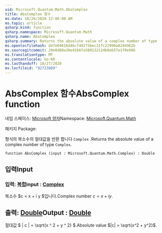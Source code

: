 ```yaml
---
uid: Microsoft.Quantum.Math.AbsComplex
title: AbsComplex 함수
ms.date: 10/26/2020 12:00:00 AM
ms.topic: article
qsharp.kind: function
qsharp.namespace: Microsoft.Quantum.Math
qsharp.name: AbsComplex
qsharp.summary: Returns the absolute value of a complex number of type `Complex`.
ms.openlocfilehash: d47e04616d4bcf49273bec31fc22990a8244962b
ms.sourcegitcommit: 29e0d88a30e4166fa580132124b0eb57e1f0e986
ms.translationtype: MT
ms.contentlocale: ko-KR
ms.lasthandoff: 10/27/2020
ms.locfileid: "92723889"
---
```

# <a name="abscomplex-function"></a><span data-ttu-id="e20f2-102">AbsComplex 함수</span><span class="sxs-lookup"><span data-stu-id="e20f2-102">AbsComplex function</span></span>

<span data-ttu-id="e20f2-103">네임 스페이스: [Microsoft 양자](xref:Microsoft.Quantum.Math)</span><span class="sxs-lookup"><span data-stu-id="e20f2-103">Namespace: [Microsoft.Quantum.Math](xref:Microsoft.Quantum.Math)</span></span>

<span data-ttu-id="e20f2-104">패키지 [](https://nuget.org/packages/)</span><span class="sxs-lookup"><span data-stu-id="e20f2-104">Package: [](https://nuget.org/packages/)</span></span>


<span data-ttu-id="e20f2-105">형식의 복소수의 절대값을 반환 합니다 `Complex` .</span><span class="sxs-lookup"><span data-stu-id="e20f2-105">Returns the absolute value of a complex number of type `Complex`.</span></span>

```qsharp
function AbsComplex (input : Microsoft.Quantum.Math.Complex) : Double
```


## <a name="input"></a><span data-ttu-id="e20f2-106">입력</span><span class="sxs-lookup"><span data-stu-id="e20f2-106">Input</span></span>

### <a name="input--complex"></a><span data-ttu-id="e20f2-107">입력: [복합](xref:Microsoft.Quantum.Math.Complex)</span><span class="sxs-lookup"><span data-stu-id="e20f2-107">input : [Complex](xref:Microsoft.Quantum.Math.Complex)</span></span>

<span data-ttu-id="e20f2-108">복소수 $c = x + i y $입니다.</span><span class="sxs-lookup"><span data-stu-id="e20f2-108">Complex number $c = x + i y$.</span></span>



## <a name="output--double"></a><span data-ttu-id="e20f2-109">출력: [Double](xref:microsoft.quantum.lang-ref.double)</span><span class="sxs-lookup"><span data-stu-id="e20f2-109">Output : [Double](xref:microsoft.quantum.lang-ref.double)</span></span>

<span data-ttu-id="e20f2-110">절대값 $ | c | = \sqrt{x ^ 2 + y ^ 2} $.</span><span class="sxs-lookup"><span data-stu-id="e20f2-110">Absolute value $|c| = \sqrt{x^2 + y^2}$.</span></span>